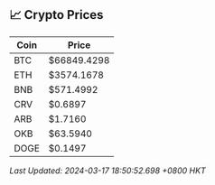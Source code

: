 ## 📈 Crypto Prices

| Coin | Price |
| ---- | ----- |
| BTC | $66849.4298 |
| ETH | $3574.1678 |
| BNB | $571.4992 |
| CRV | $0.6897 |
| ARB | $1.7160 |
| OKB | $63.5940 |
| DOGE | $0.1497 |

_Last Updated: 2024-03-17 18:50:52.698 +0800 HKT_